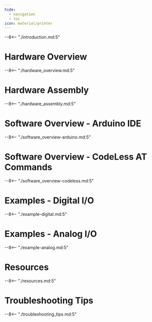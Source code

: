 ```yaml
---
hide:
  - navigation
  - toc
icon: material/printer
---
```


--8<-- "./introduction.md:5"

# Hardware Overview
--8<-- "./hardware_overview.md:5"

# Hardware Assembly
--8<-- "./hardware_assembly.md:5"

# Software Overview - Arduino IDE
--8<-- "./software_overview-arduino.md:5"

# Software Overview - CodeLess AT Commands
--8<-- "./software_overview-codeless.md:5"

# Examples - Digital I/O
--8<-- "./example-digital.md:5"

# Examples - Analog I/O
--8<-- "./example-analog.md:5"


# Resources
--8<-- "./resources.md:5"

# Troubleshooting Tips
--8<-- "./troubleshooting_tips.md:5"
